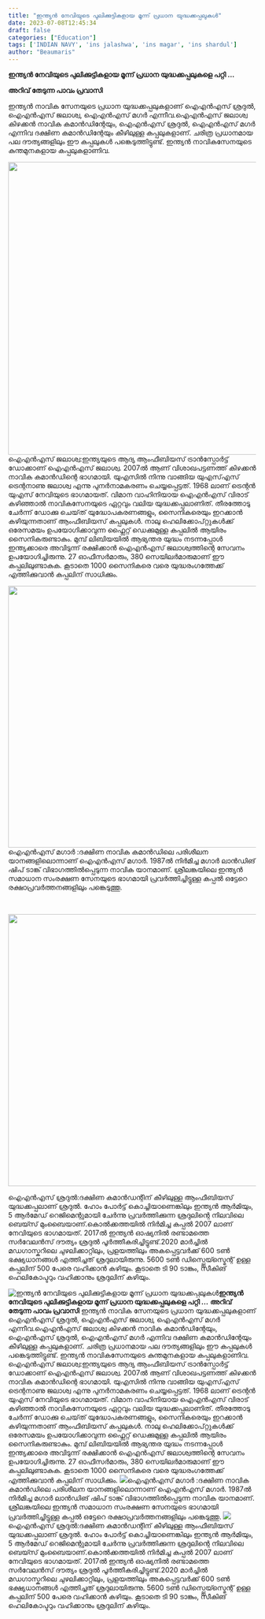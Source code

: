```yaml
---
title: "ഇന്ത്യൻ നേവിയുടെ പുലിക്കുട്ടികളായ മൂന്ന് പ്രധാന യുദ്ധക്കപ്പലുകൾ"
date: 2023-07-08T12:45:34
draft: false
categories: ["Education"]
tags: ['INDIAN NAVY', 'ins jalashwa', 'ins magar', 'ins shardul']
author: "Beaumaris"
---
```


<strong>ഇന്ത്യൻ നേവിയുടെ പുലിക്കുട്ടികളായ മൂന്ന് പ്രധാന യുദ്ധക്കപ്പലുകളെ പറ്റി ...</strong>

<strong>അറിവ് തേടുന്ന പാവം പ്രവാസി</strong>

ഇന്ത്യൻ നാവിക സേനയുടെ പ്രധാന യുദ്ധക്കപ്പലുകളാണ് ഐഎൻഎസ് ശ്രദുൽ, ഐഎൻഎസ് ജലാശ്വ, ഐഎൻഎസ് മഗർ എന്നീവ.ഐഎൻഎസ് ജലാശ്വ കിഴക്കൻ നാവിക കമാൻഡിന്റേയും, ഐഎൻഎസ് ശ്രദുൽ, ഐഎൻഎസ് മഗർ എന്നിവ ദക്ഷിണ കമാൻഡിന്റേയും കീഴിലുള്ള കപ്പലുകളാണ്. ചരിത്ര പ്രധാനമായ പല ദൗത്യങ്ങളിലും ഈ കപ്പലുകൾ പങ്കെടുത്തിട്ടുണ്ട്. ഇന്ത്യൻ നാവികസേനയുടെ കുന്തമുനകളായ കപ്പലുകളാണിവ.

<a href="https://cdn.boolokam.com/articles/2023/07/FQQQW.jpg"><img class=" wp-image-402372 aligncenter" src="https://cdn.boolokam.com/articles/2023/07/FQQQW.jpg" alt="" width="743" height="594" /></a>ഐഎൻഎസ് ജലാശ്വ:ഇന്ത്യയുടെ ആദ്യ ആംഫീബിയസ് ട്രാൻസ്പോർട്ട് ഡോക്കാണ് ഐഎൻഎസ് ജലാശ്വ. 2007ൽ ആണ് വിശാഖപട്ടണത്ത് കിഴക്കൻ നാവിക കമാൻഡിന്റെ ഭാഗമായി. യുഎസിൽ നിന്നു വാങ്ങിയ യുഎസ്‌എസ് ട്രെന്റനാണു ജലാശ്വ എന്നു പുനർനാമകരണം ചെയ്യപ്പെട്ടത്. 1968 ലാണ് ട്രെന്റൻ യുഎസ് നേവിയുടെ ഭാഗമായത്. വിമാന വാഹിനിയായ ഐഎൻഎസ് വിരാട് കഴിഞ്ഞാൽ നാവികസേനയുടെ ഏറ്റവും വലിയ യുദ്ധക്കപ്പലാണിത്. തീരത്തോടു ചേർന്ന് ഡോക്കു ചെയ്‌ത് യുദ്ധോപകരണങ്ങളും, സൈനികരെയും ഇറക്കാൻ കഴിയുന്നതാണ് ആംഫീബിയസ് കപ്പലുകൾ. നാലു ഹെലിക്കോപ്‌റ്റുകൾക്ക് ഒരേസമയം ഉപയോഗിക്കാവുന്ന ഫ്ലൈറ്റ് ഡെക്കുമുള്ള കപ്പലിൽ ആയിരം സൈനികരുണ്ടാകും. മുമ്പ് ലിബിയയിൽ ആഭ്യന്തര യുദ്ധം നടന്നപ്പോൾ ഇന്ത്യക്കാരെ അവിടുന്ന് രക്ഷിക്കാൻ ഐഎൻഎസ് ജലാശ്വത്തിന്റെ സേവനം ഉപയോഗിച്ചിരുന്നു. 27 ഓഫീസർമാരും, 380 സെയിലർമാരുമാണ് ഈ കപ്പലിലുണ്ടാകുക. കൂടാതെ 1000 സൈനികരെ വരെ യുദ്ധരംഗത്തേക്ക് എത്തിക്കുവാൻ കപ്പലിന് സാധിക്കും.

<a href="https://cdn.boolokam.com/articles/2023/07/GEEEE.jpg"><img class=" wp-image-402373 aligncenter" src="https://cdn.boolokam.com/articles/2023/07/GEEEE.jpg" alt="" width="804" height="531" /></a>ഐഎൻഎസ് മഗാർ :ദക്ഷിണ നാവിക കമാൻഡിലെ പരിശീലന യാനങ്ങളിലൊന്നാണ് ഐഎൻഎസ് മഗാർ. 1987ൽ നിർമിച്ച മഗാർ ലാൻഡിങ് ഷിപ് ടാങ്ക് വിഭാഗത്തിൽപ്പെടുന്ന നാവിക യാനമാണ്. ശ്രീലങ്കയിലെ ഇന്ത്യൻ സമാധാന സംരക്ഷണ സേനയുടെ ഭാഗമായി പ്രവർത്തിച്ചിട്ടുള്ള കപ്പൽ ഒട്ടേറെ രക്ഷാപ്രവർത്തനങ്ങളിലും പങ്കെടുത്തു.

&nbsp;

<a href="https://cdn.boolokam.com/articles/2023/07/WFWWWW.jpg"><img class=" wp-image-402375" src="https://cdn.boolokam.com/articles/2023/07/WFWWWW.jpg" alt="" width="826" height="552" /></a>

ഐഎൻഎസ് ശ്രദുൽ:ദക്ഷിണ കമാൻഡന്റിന് കീഴിലുള്ള ആംഫീബിയസ് യുദ്ധക്കപ്പലാണ് ശ്രദുൽ. ഹോം പോർട്ട് കൊച്ചിയാണെങ്കിലും ഇന്ത്യൻ ആർമിയും, 5 ആർമേഡ് റെജിമെന്റുമായി ചേർന്നു പ്രവർത്തിക്കുന്ന ശ്രദുലിന്റെ നിലവിലെ ബെയ്സ് മുംബൈയാണ്.കൊൽക്കത്തയിൽ നിർമിച്ച കപ്പൽ 2007 ലാണ് നേവിയുടെ ഭാഗമായത്. 2017ൽ ഇന്ത്യൻ ഓഷ്യനിൽ രണ്ടാമത്തെ സർവേലൻസ് ദൗത്യം ശ്രദുൽ പൂർത്തീകരിച്ചിട്ടുണ്ട്.2020 മാർച്ചിൽ മഡഗാസ്കറിലെ ചുഴലിക്കാറ്റിലും, പ്രളയത്തിലും അകപ്പെട്ടവർക്ക് 600 ടൺ ഭക്ഷ്യധാനങ്ങൾ എത്തിച്ചത് ശ്രദുലായിരുന്നു. 5600 ടൺ ഡിസ്പ്ലെയ്സ്മെന്റ് ഉള്ള കപ്പലിന് 500 പേരെ വഹിക്കാൻ കഴിയും. കൂടാതെ ടി 90 ടാങ്കും, സീകിങ് ഹെലികോപ്ടറും വഹിക്കാനും ശ്രദുലിന് കഴിയും.


![ഇന്ത്യൻ നേവിയുടെ പുലിക്കുട്ടികളായ മൂന്ന് പ്രധാന യുദ്ധക്കപ്പലുകൾ](https://cdn.boolokam.com/articles/2023/07/FQQQW.jpg)**ഇന്ത്യൻ നേവിയുടെ പുലിക്കുട്ടികളായ മൂന്ന് പ്രധാന യുദ്ധക്കപ്പലുകളെ പറ്റി ...** **അറിവ് തേടുന്ന പാവം പ്രവാസി** ഇന്ത്യൻ നാവിക സേനയുടെ പ്രധാന യുദ്ധക്കപ്പലുകളാണ് ഐഎൻഎസ് ശ്രദുൽ, ഐഎൻഎസ് ജലാശ്വ, ഐഎൻഎസ് മഗർ എന്നീവ.ഐഎൻഎസ് ജലാശ്വ കിഴക്കൻ നാവിക കമാൻഡിന്റേയും, ഐഎൻഎസ് ശ്രദുൽ, ഐഎൻഎസ് മഗർ എന്നിവ ദക്ഷിണ കമാൻഡിന്റേയും കീഴിലുള്ള കപ്പലുകളാണ്. ചരിത്ര പ്രധാനമായ പല ദൗത്യങ്ങളിലും ഈ കപ്പലുകൾ പങ്കെടുത്തിട്ടുണ്ട്. ഇന്ത്യൻ നാവികസേനയുടെ കുന്തമുനകളായ കപ്പലുകളാണിവ. [](https://cdn.boolokam.com/articles/2023/07/FQQQW.jpg)ഐഎൻഎസ് ജലാശ്വ:ഇന്ത്യയുടെ ആദ്യ ആംഫീബിയസ് ട്രാൻസ്പോർട്ട് ഡോക്കാണ് ഐഎൻഎസ് ജലാശ്വ. 2007ൽ ആണ് വിശാഖപട്ടണത്ത് കിഴക്കൻ നാവിക കമാൻഡിന്റെ ഭാഗമായി. യുഎസിൽ നിന്നു വാങ്ങിയ യുഎസ്‌എസ് ട്രെന്റനാണു ജലാശ്വ എന്നു പുനർനാമകരണം ചെയ്യപ്പെട്ടത്. 1968 ലാണ് ട്രെന്റൻ യുഎസ് നേവിയുടെ ഭാഗമായത്. വിമാന വാഹിനിയായ ഐഎൻഎസ് വിരാട് കഴിഞ്ഞാൽ നാവികസേനയുടെ ഏറ്റവും വലിയ യുദ്ധക്കപ്പലാണിത്. തീരത്തോടു ചേർന്ന് ഡോക്കു ചെയ്‌ത് യുദ്ധോപകരണങ്ങളും, സൈനികരെയും ഇറക്കാൻ കഴിയുന്നതാണ് ആംഫീബിയസ് കപ്പലുകൾ. നാലു ഹെലിക്കോപ്‌റ്റുകൾക്ക് ഒരേസമയം ഉപയോഗിക്കാവുന്ന ഫ്ലൈറ്റ് ഡെക്കുമുള്ള കപ്പലിൽ ആയിരം സൈനികരുണ്ടാകും. മുമ്പ് ലിബിയയിൽ ആഭ്യന്തര യുദ്ധം നടന്നപ്പോൾ ഇന്ത്യക്കാരെ അവിടുന്ന് രക്ഷിക്കാൻ ഐഎൻഎസ് ജലാശ്വത്തിന്റെ സേവനം ഉപയോഗിച്ചിരുന്നു. 27 ഓഫീസർമാരും, 380 സെയിലർമാരുമാണ് ഈ കപ്പലിലുണ്ടാകുക. കൂടാതെ 1000 സൈനികരെ വരെ യുദ്ധരംഗത്തേക്ക് എത്തിക്കുവാൻ കപ്പലിന് സാധിക്കും. [![](https://cdn.boolokam.com/articles/2023/07/GEEEE.jpg)](https://cdn.boolokam.com/articles/2023/07/GEEEE.jpg)ഐഎൻഎസ് മഗാർ :ദക്ഷിണ നാവിക കമാൻഡിലെ പരിശീലന യാനങ്ങളിലൊന്നാണ് ഐഎൻഎസ് മഗാർ. 1987ൽ നിർമിച്ച മഗാർ ലാൻഡിങ് ഷിപ് ടാങ്ക് വിഭാഗത്തിൽപ്പെടുന്ന നാവിക യാനമാണ്. ശ്രീലങ്കയിലെ ഇന്ത്യൻ സമാധാന സംരക്ഷണ സേനയുടെ ഭാഗമായി പ്രവർത്തിച്ചിട്ടുള്ള കപ്പൽ ഒട്ടേറെ രക്ഷാപ്രവർത്തനങ്ങളിലും പങ്കെടുത്തു. [![](https://cdn.boolokam.com/articles/2023/07/WFWWWW.jpg)](https://cdn.boolokam.com/articles/2023/07/WFWWWW.jpg) ഐഎൻഎസ് ശ്രദുൽ:ദക്ഷിണ കമാൻഡന്റിന് കീഴിലുള്ള ആംഫീബിയസ് യുദ്ധക്കപ്പലാണ് ശ്രദുൽ. ഹോം പോർട്ട് കൊച്ചിയാണെങ്കിലും ഇന്ത്യൻ ആർമിയും, 5 ആർമേഡ് റെജിമെന്റുമായി ചേർന്നു പ്രവർത്തിക്കുന്ന ശ്രദുലിന്റെ നിലവിലെ ബെയ്സ് മുംബൈയാണ്.കൊൽക്കത്തയിൽ നിർമിച്ച കപ്പൽ 2007 ലാണ് നേവിയുടെ ഭാഗമായത്. 2017ൽ ഇന്ത്യൻ ഓഷ്യനിൽ രണ്ടാമത്തെ സർവേലൻസ് ദൗത്യം ശ്രദുൽ പൂർത്തീകരിച്ചിട്ടുണ്ട്.2020 മാർച്ചിൽ മഡഗാസ്കറിലെ ചുഴലിക്കാറ്റിലും, പ്രളയത്തിലും അകപ്പെട്ടവർക്ക് 600 ടൺ ഭക്ഷ്യധാനങ്ങൾ എത്തിച്ചത് ശ്രദുലായിരുന്നു. 5600 ടൺ ഡിസ്പ്ലെയ്സ്മെന്റ് ഉള്ള കപ്പലിന് 500 പേരെ വഹിക്കാൻ കഴിയും. കൂടാതെ ടി 90 ടാങ്കും, സീകിങ് ഹെലികോപ്ടറും വഹിക്കാനും ശ്രദുലിന് കഴിയും.
